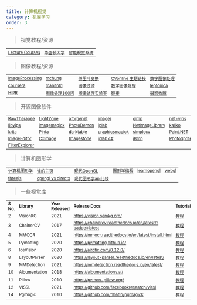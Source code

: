 ```yaml
---
title: 计算机视觉
category: 机器学习
order: 3
---
```


> 视觉教程/资源
<table width="1033" style="font-size: 0.8em;">
	<tbody>
		<tr>
			<td>
				<a href="https://www.robots.ox.ac.uk/~az/lectures/" target="_blank">Lecture Courses</a>
			</td>
			<td>
				<a href="http://szeliski.org/Book/" target="_blank">华盛顿大学</a>
			</td>
			<td>
				<a href="https://www.cs.auckland.ac.nz/courses/compsci773s1c/lectures/">智能视觉系统</a>
			</td>
		</tr>
	</tbody>
</table>

> 图像教程/资源
<table width="1033" style="font-size: 0.8em;">
	<tbody>
		<tr>
			<td>
				<a href="https://www.cs.auckland.ac.nz/courses/compsci773s1c/lectures/ImageProcessing-html">ImageProcessing</a>
			</td>
			<td>
				<a href="https://pages.stat.wisc.edu/~mchung/">mchung</a>
			</td>
			<td>
				<a href="https://www.thefouriertransform.com/">傅里叶变换</a>
			</td>
			<td>
				<a href="https://sites.google.com/site/cvonlinewiki/home/image-transformations-and-filters">CVonline 主题链接</a>
			</td>
			<td>
				<a href="https://www.tutorialspoint.com/dip/index.htm">数字图像处理</a>
			</td>
		</tr>
		<tr>
			<td>
				<a href="https://www.coursera.org/learn/introduction-image-processing#syllabus">coursera</a>
			</td>
			<td>
				<a href="https://manifold.net/doc/mfd9/about_images.htm">manifold</a>
			</td>
			<td>
				<a href="https://www.inf.ufrgs.br/~eslgastal/">图像过滤</a>
			</td>
			<td>
				<a href="https://sisu.ut.ee/imageprocessing/book">数字图像处理</a>
			</td>
			<td>
				<a href="http://www.leptonica.org/">leptonica</a>
			</td>
		</tr>
		<tr>
			<td>
				<a href="https://homepages.inf.ed.ac.uk/rbf/HIPR2/welcome.htm">HIPR</a>
			</td>
			<td>
				<a href="https://gitee.com/mengfansheng163/ImageProcessing100Wen">图像处理100问</a>
			</td>
			<td>
				<a href="http://www.mipl.ee.psu.edu/manuals/vfx/vfxman/vfxman.html">图像处理实验室</a>
			</td>
			<td>
				<a href="https://people.cmm.minesparis.psl.eu/users/beucher/">链接</a>
			</td>
			<td>
				<a href="http://www.vintagephoto.tv/mb.shtml">摄影收藏</a>
			</td>
		</tr>
	</tbody>
</table>

> 开源图像软件
<table width="1033" style="font-size: 0.8em;">
	<tbody>
		<tr>
			<td>
				<a href="https://www.rawtherapee.com/">RawTherapee</a>
			</td>
			<td>
				<a href="http://www.lightzoneproject.org/">LightZone</a>
			</td>
			<td>
				<a href="http://www.aforgenet.com/framework/samples/image_processing.html">aforgenet</a>
			</td>
			<td>
				<a href="https://imagej.nih.gov/">imagej</a>
			</td>
			<td>
				<a href="https://www.gimp.org/">gimp</a>
			</td>
			<td>
				<a href="https://kleisauke.github.io/net-vips/">net-vips</a>
			</td>
		</tr>
		<tr>
			<td>
				<a href="https://github.com/libvips/libvips">libvips</a>
			</td>
			<td>
				<a href="https://imagemagick.org/index.php">imagemagick</a>
			</td>
			<td>
				<a href="https://photodemon.org/">PhotoDemon</a>
			</td>
			<td>
				<a href="https://iplab.dmi.unict.it/">iplab</a>
			</td>
			<td>
				<a href="https://github.com/fschultz/NetImageLibrary">NetImageLibrary</a>
			</td>
			<td>
				<a href="https://kaliko.com/">kaliko</a>
			</td>
		</tr>
		<tr>
			<td>
				<a href="https://krita.org/zh/">krita</a>
			</td>
			<td>
				<a href="https://github.com/PintaProject/Pinta">Pinta</a>
			</td>
			<td>
				<a href="http://www.darktable.org/">darktable</a>
			</td>
			<td>
				<a href="http://www.graphicsmagick.org/">graphicsmagick</a>
			</td>
			<td>
				<a href="http://simplecv.org/">simplecv</a>
			</td>
			<td>
				<a href="http://www.getpaint.net/">Paint.NET</a>
			</td>
		</tr>
		<tr>
			<td>
				<a href="http://www.jhlabs.com/">ImageEditor</a>
			</td>
			<td>
				<a href="http://www.codeproject.com/KB/graphics/cximage.aspx">CxImage</a>
			</td>
			<td>
				<a href="http://www.codeproject.com/KB/graphics/ImageStone.aspx">Imagestone</a>
			</td>
			<td>
				<a href="https://www.codeproject.com/Articles/9727/Image-Processing-Lab-in-C">iplab c#</a>
			</td>
			<td>
				<a href="http://www.planet-source-code.com/vb/scripts/ShowCode.asp?txtCodeId=42376&lngWId=1">iBmp</a>
			</td>
			<td>
				<a href="https://files.cnblogs.com/Imageshop/PhotoSprite.rar">PhotoSprite</a>
			</td>
		</tr>
		 <tr>
			<td>
				<a href="https://files.cnblogs.com/Imageshop/FilterExplorer.rar">FilterExplorer</a>
			</td>
		</tr>
	</tbody>
</table>

> 计算机图形学
<table width="1033" style="font-size: 0.8em;">
	<tbody>
		<tr>
			<td>
				<a href="https://www.inf.ed.ac.uk/teaching/courses/cg/index2019.html" target="_blank">计算机图形学</a>
			</td>
			<td>
				<a href="https://people.eecs.berkeley.edu/~ug/" target="_blank">谁的主页</a>
			</td>
			<td>
				<a href="https://www.tomdalling.com/blog/category/modern-opengl/" target="_blank">现代OpenGL</a>
			</td>
			<td>
				<a href="https://weread.qq.com/web/reader/0853289071df2dfe085a04aka87322c014a87ff679a21ea" target="_blank">图形学编程</a>
			</td>
			<td>
				<a href="https://learnopengl-cn.github.io/intro/" target="_blank">learnopengl</a>
			</td>
			<td>
				<a href="https://paveldogreat.github.io/WebGL-Fluid-Simulation/" target="_blank">webgl</a>
			</td>
		</tr>
		<tr>
			<td>
				<a href="https://threejs.org/" target="_blank">threejs</a>
			</td>
			<td>
				<a href="https://www.cprogramming.com/tutorial/openglvsdirectx.html" target="_blank">opengl vs directx</a>
			</td>
			<td>
				<a href="https://alain.xyz/blog/comparison-of-modern-graphics-apis#additional-resources" target="_blank">现代图形学api比较</a>
			</td>
		</tr>
	</tbody>
</table>

> 一些视觉库
<table width="1033" style="font-size: 0.8em;">
	<tbody>
		<tr>
			<td width="44">
				<strong>
					S No.
				</strong>
			</td>
			<td width="172">
				<strong>
					Library
				</strong>
			</td>
			<td width="103">
				<strong>
					Year Released
				</strong>
			</td>
			<td width="595">
				<strong>
					Release Docs
				</strong>
			</td>
			<td width="975">
				<strong>
					Tutorials
				</strong>
			</td>
		</tr>
		<tr>
			<td>
				2
			</td>
			<td>
				VisionKG
			</td>
			<td>
				2021
			</td>
			<td>
				<a href="https://vision.semkg.org/" data-wpel-link="external" target="_blank"
				rel="follow">
					https://vision.semkg.org/
				</a>
			</td>
			<td>
				<a href="https://analyticsindiamag.com/how-to-query-data-for-computer-vision-tasks-using-visionkg/"
				data-wpel-link="internal">
					教程
				</a>
			</td>
		</tr>
		<tr>
			<td>
				3
			</td>
			<td>
				ChainerCV
			</td>
			<td>
				2017
			</td>
			<td>
				<a href="https://chainercv.readthedocs.io/en/latest/?badge=latest" data-wpel-link="external"
				target="_blank" rel="follow">
					https://chainercv.readthedocs.io/en/latest/?badge=latest
				</a>
			</td>
			<td>
				<a href="https://analyticsindiamag.com/chainercv-tutorial-a-tool-for-major-computer-vision-tasks/"
				data-wpel-link="internal">
					教程
				</a>
			</td>
		</tr>
		<tr>
			<td>
				4
			</td>
			<td>
				MMOCR
			</td>
			<td>
				2021
			</td>
			<td>
				<a href="https://mmocr.readthedocs.io/en/latest/install.html" data-wpel-link="external"
				target="_blank" rel="follow">
					https://mmocr.readthedocs.io/en/latest/install.html
				</a>
			</td>
			<td>
				<a href="https://analyticsindiamag.com/a-guide-to-text-detection-and-recognition-using-mmocr"
				data-wpel-link="internal">
					教程
				</a>
			</td>
		</tr>
		<tr>
			<td>
				5
			</td>
			<td>
				Pymatting
			</td>
			<td>
				2020
			</td>
			<td>
				<a href="https://pymatting.github.io/" data-wpel-link="external" target="_blank"
				rel="follow">
					https://pymatting.github.io/
				</a>
			</td>
			<td>
				<a href="https://analyticsindiamag.com/a-beginners-guide-to-image-matting-in-python/"
				data-wpel-link="internal">
					教程
				</a>
			</td>
		</tr>
		<tr>
			<td>
				6
			</td>
			<td>
				IceVision
			</td>
			<td>
				2020
			</td>
			<td>
				<a href="https://airctic.com/0.12.0/" data-wpel-link="external" target="_blank"
				rel="follow">
					https://airctic.com/0.12.0/
				</a>
			</td>
			<td>
				<a href="https://analyticsindiamag.com/a-hands-on-guide-to-icevision-framework-for-object-detection/"
				data-wpel-link="internal">
					教程
				</a>
			</td>
		</tr>
		<tr>
			<td>
				8
			</td>
			<td>
				LayoutParser
			</td>
			<td>
				2020
			</td>
			<td>
				<a href="https://layout-parser.readthedocs.io/en/latest" data-wpel-link="external"
				target="_blank" rel="follow">
					https://layout-parser.readthedocs.io/en/latest/
				</a>
			</td>
			<td>
				<a href="https://analyticsindiamag.com/guide-to-layoutparser-a-document-image-analysis-python-library/"
				data-wpel-link="internal">
					教程
				</a>
			</td>
		</tr>
		<tr>
			<td>
				9
			</td>
			<td>
				MMDetection
			</td>
			<td>
				2021
			</td>
			<td>
				<a href="https://mmdetection.readthedocs.io/en/latest/" data-wpel-link="external"
				target="_blank" rel="follow">
					https://mmdetection.readthedocs.io/en/latest/
				</a>
			</td>
			<td>
				<a href="https://analyticsindiamag.com/guide-to-mmdetection-an-object-detection-python-toolbox/"
				data-wpel-link="internal">
					教程
				</a>
			</td>
		</tr>
		<tr>
			<td>
				10
			</td>
			<td>
				Albumentation
			</td>
			<td>
				2018
			</td>
			<td>
				<a href="https://albumentations.ai/" data-wpel-link="external" target="_blank"
				rel="follow">
					https://albumentations.ai/
				</a>
			</td>
			<td>
				<a href="https://analyticsindiamag.com/hands-on-guide-to-albumentation/"
				data-wpel-link="internal">
					教程
				</a>
			</td>
		</tr>
		<tr>
			<td>
				11
			</td>
			<td>
				Pillow
			</td>
			<td>
				2010
			</td>
			<td>
				<a href="https://python-pillow.org/" data-wpel-link="external" target="_blank"
				rel="follow">
					https://python-pillow.org/
				</a>
			</td>
			<td>
				<a href="https://analyticsindiamag.com/hands-on-guide-to-pillow-python-library-for-image-processing/"
				data-wpel-link="internal">
					教程
				</a>
			</td>
		</tr>
		<tr>
			<td>
				12
			</td>
			<td>
				VISSL
			</td>
			<td>
				2021
			</td>
			<td>
				<a href="https://github.com/facebookresearch/vissl" data-wpel-link="external"
				target="_blank" rel="follow">
					https://github.com/facebookresearch/vissl
				</a>
			</td>
			<td>
				<a href="https://analyticsindiamag.com/guide-to-vissl-vision-library-for-self-supervised-learning/"
				data-wpel-link="internal">
					教程
				</a>
			</td>
		</tr>
		<tr>
			<td>
				14
			</td>
			<td>
				Pgmagic
			</td>
			<td>
				2010
			</td>
			<td>
				<a href="https://github.com/hhatto/pgmagick" data-wpel-link="external"
				target="_blank" rel="follow">
					https://github.com/hhatto/pgmagick
				</a>
			</td>
			<td>
				<a href="https://analyticsindiamag.com/complete-guide-on-pgmagick-python-tool-for-image-processing/"
				data-wpel-link="internal">
					教程
				</a>
			</td>
		</tr>
	</tbody>
</table>